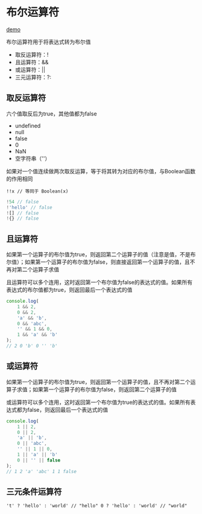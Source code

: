# 布尔运算符

[demo](boolean.js)

布尔运算符用于将表达式转为布尔值  

- 取反运算符：!
- 且运算符：&&
- 或运算符：||
- 三元运算符：?:

## 取反运算符

六个值取反后为true，其他值都为false  

- undefined
- null
- false
- 0
- NaN
- 空字符串（''）

如果对一个值连续做两次取反运算，等于将其转为对应的布尔值，与Boolean函数的作用相同  

`!!x // 等同于 Boolean(x)`  

```javascript
!54 // false
!'hello' // false
![] // false
!{} // false
```



## 且运算符

如果第一个运算子的布尔值为true，则返回第二个运算子的值（注意是值，不是布尔值）；如果第一个运算子的布尔值为false，则直接返回第一个运算子的值，且不再对第二个运算子求值  

且运算符可以多个连用，这时返回第一个布尔值为false的表达式的值。如果所有表达式的布尔值都为true，则返回最后一个表达式的值  

```javascript
console.log(
    1 && 2,
    0 && 2,
    'a' && 'b',
    0 && 'abc',
    '' && 1 && 0,
    1 && 'a' && 'b'
);
// 2 0 'b' 0 '' 'b'
```

## 或运算符

如果第一个运算子的布尔值为true，则返回第一个运算子的值，且不再对第二个运算子求值；如果第一个运算子的布尔值为false，则返回第二个运算子的值 

或运算符可以多个连用，这时返回第一个布尔值为true的表达式的值。如果所有表达式都为false，则返回最后一个表达式的值  

```javascript
console.log(
    1 || 2,
    0 || 2,
    'a' || 'b',
    0 || 'abc',
    '' || 1 || 0,
    1 || 'a' || 'b'
    0 || '' || false
);
// 1 2 'a' 'abc' 1 1 false
```


## 三元条件运算符

`'t' ? 'hello' : 'world' // "hello" 0 ? 'hello' : 'world' // "world"`